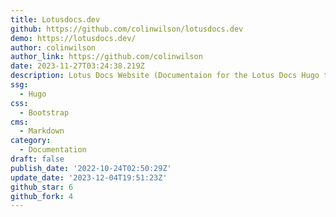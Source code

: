 ```yaml
---
title: Lotusdocs.dev
github: https://github.com/colinwilson/lotusdocs.dev
demo: https://lotusdocs.dev/
author: colinwilson
author_link: https://github.com/colinwilson
date: 2023-11-27T03:24:38.219Z
description: Lotus Docs Website (Documentaion for the Lotus Docs Hugo theme)
ssg:
  - Hugo
css:
  - Bootstrap
cms:
  - Markdown
category:
  - Documentation
draft: false
publish_date: '2022-10-24T02:50:29Z'
update_date: '2023-12-04T19:51:23Z'
github_star: 6
github_fork: 4
---
```

